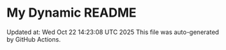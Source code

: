 # My Dynamic README
Updated at: Wed Oct 22 14:23:08 UTC 2025
This file was auto-generated by GitHub Actions.
